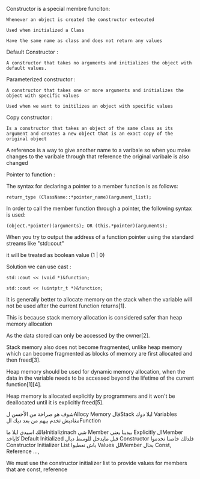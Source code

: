 Constructor is a special membre funciton:

    Whenever an object is created the constructor extecuted

    Used when initialized a Class

    Have the same name as class and does not return any values

Default Constructor :

    A constructor that takes no arguments and initializes the object with default values.
    
Parameterized constructor :

    A constructor that takes one or more arguments and initializes the object with specific values

    Used when we want to initilizes an object with specific values

Copy constructor :

    Is a constructor that takes an object of the same class as its argument and creates a new object that is an exact copy of the original object

A reference is a way to give another name to a varibale so when you make changes to the varibale through
that reference the original varibale is also changed

Pointer to function :

The syntax for declaring a pointer to a member function is as follows:

    return_type (ClassName::*pointer_name)(argument_list);
    
In order to call the member function through a pointer, the following syntax is used:

    (object.*pointer)(arguments); OR (this.*pointer)(arguments);
    
 
When you try to output the address of a function pointer using the standard streams like "std::cout"

it will be treated as boolean value (1 | 0)

Solution we can use cast : 
    
    std::cout << (void *)&function;

    std::cout << (uintptr_t *)&function; 


It is generally better to allocate memory on the stack when the variable will not be used after the current function returns[1].

This is because stack memory allocation is considered safer than heap memory allocation

As the data stored can only be accessed by the owner[2].

Stack memory also does not become fragmented, unlike heap memory which can become fragmented as blocks of memory are first allocated and then freed[3].


Heap memory should be used for dynamic memory allocation, when the data in the variable needs to be accessed beyond the lifetime of the current function[1][4].


Heap memory is allocated explicitly by programmers and it won't be deallocated until it is explicitly freed[5].


شوف هو صراحة من الأحسن لAllocy Memory فالStack ايلا دوك Variables مغاديش تخدم بيهم من بعد ديك الFunction 


قالك اسيدي ايلا ماInitializinach شي Member بيدينا يعني Explicitly الMember كاياخد Default Initialized قبل مايدخل للوسط ديال Constructor فلدلك خاصنا نخدموا Constructor Initializer List باش نعطيوا Values للMember بحال Const, Reference ...,



We must use the constructor initializer list to provide values for members that are const, reference

